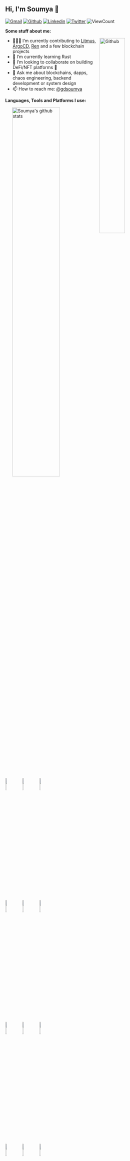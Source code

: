 <!-- Your title -->
## Hi, I'm Soumya 👋

<!-- Your badges
You can use the website to generate badges: https://shields.io/
-->

[![Gmail](https://img.shields.io/badge/-Gmail-red?style=flat&logo=Gmail&logoColor=white)](https://mail.google.com/mail/?view=cm&to=contact.gdsoumya.dev)
[![Github](https://img.shields.io/badge/-Github-000?style=flat&logo=Github&logoColor=white)](https://github.com/gdsoumya)
[![Linkedin](https://img.shields.io/badge/-LinkedIn-blue?style=flat&logo=Linkedin&logoColor=white)](https://www.linkedin.com/in/gdsoumya)
[![Twitter](https://img.shields.io/badge/-Twitter-1ca0f1?style=flat&labelColor=1ca0f1&logo=twitter&logoColor=white)](https://twitter.com/gdsoumya)
 <img alt="ViewCount" src="https://komarev.com/ghpvc/?username=gdsoumya" />


<!-- Talking about you -->
**Some stuff about me:**

<!-- Any image aligned to the right. Beware the width -->
<img width="40%" align="right" alt="Github" src="https://raw.githubusercontent.com/onimur/.github/master/.resources/git-header.svg" />

- 👨🏽‍💻 I’m currently contributing to [Litmus](https://github.com/litmuschaos/litmus), [ArgoCD](https://github.com/argoproj/argo-cd), [Ren](https://github.com/renproject) and a few blockchain projects
- 🌱 I’m currently learning Rust
- 👯 I’m looking to collaborate on building DeFi/NFT platforms 🤝
- 💬 Ask me about blockchains, dapps, chaos engineering, backend development or system design
- 📫 How to reach me: [@gdsoumya](https://twitter.com/gdsoumya)

**Languages, Tools and Platforms I use:** 

<p>
  <a href="https://github.com/gdsoumya">
    <img width="55%" align="right" alt="Soumya's github stats" src="https://github-readme-stats.vercel.app/api?username=gdsoumya&show_icons=true&hide_border=true&count_private=true" />
  </a>

  <img width="10%" src="https://www.vectorlogo.zone/logos/golang/golang-ar21.svg">
  <img width="10%" src="https://www.vectorlogo.zone/logos/javascript/javascript-ar21.svg">
  <img width="10%" src="https://www.vectorlogo.zone/logos/ethereum/ethereum-ar21.svg">
  <br />
  <img width="10%" src="https://brandpalettes.com/wp-content/uploads/2021/05/tezos-02.png?ezimgfmt=rs:660x234/rscb1/ng:webp/ngcb1">
  <img width="10%" src="https://www.vectorlogo.zone/logos/kubernetes/kubernetes-ar21.svg">
  <img width="10%" src="https://www.vectorlogo.zone/logos/docker/docker-ar21.svg">
  <br />
  <img width="10%" src="https://www.vectorlogo.zone/logos/graphql/graphql-ar21.svg">
  <img width="10%" src="https://www.vectorlogo.zone/logos/google_cloud/google_cloud-ar21.svg">
  <img width="10%" src="https://www.vectorlogo.zone/logos/amazon_aws/amazon_aws-ar21.svg">
  <br />
  <img width="10%" src="https://www.vectorlogo.zone/logos/git-scm/git-scm-ar21.svg">
  <img width="10%" src="https://www.vectorlogo.zone/logos/gnu_bash/gnu_bash-ar21.svg">
  <img width="10%" src="https://www.vectorlogo.zone/logos/linux/linux-ar21.svg">
</p>
